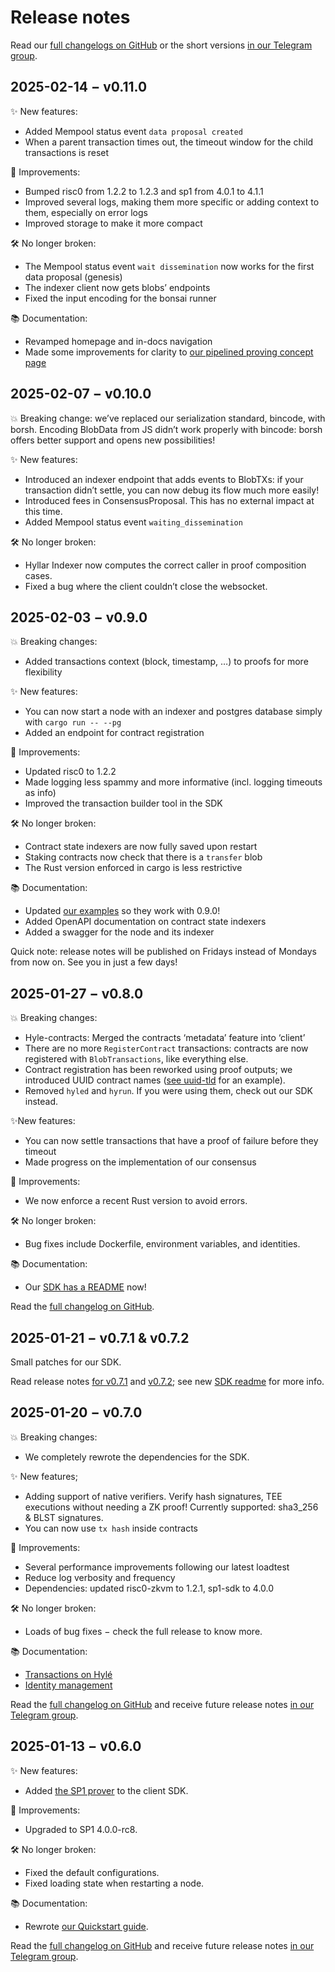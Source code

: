 # Release notes

Read our [full changelogs on GitHub](https://github.com/Hyle-org/hyle/releases/) or the short versions [in our Telegram group](https://t.me/hyle_org).

## 2025-02-14 − v0.11.0

✨ New features:

- Added Mempool status event `data proposal created`
- When a parent transaction times out, the timeout window for the child transactions is reset

🚅 Improvements:

- Bumped risc0 from 1.2.2 to 1.2.3 and sp1 from 4.0.1 to 4.1.1
- Improved several logs, making them more specific or adding context to them, especially on error logs
- Improved storage to make it more compact

🛠️ No longer broken:

- The Mempool status event `wait dissemination` now works for the first data proposal (genesis)
- The indexer client now gets blobs’ endpoints
- Fixed the input encoding for the bonsai runner

📚 Documentation:

- Revamped homepage and in-docs navigation
- Made some improvements for clarity to [our pipelined proving concept page](https://docs.hyle.eu/developers/general-doc/pipelined-proving/)

## 2025-02-07 − v0.10.0

💥 Breaking change: we’ve replaced our serialization standard, bincode, with borsh. Encoding BlobData from JS didn’t work properly with bincode: borsh offers better support and opens new possibilities!

✨ New features:

- Introduced an indexer endpoint that adds events to BlobTXs: if your transaction didn’t settle, you can now debug its flow much more easily!
- Introduced fees in ConsensusProposal. This has no external impact at this time.
- Added Mempool status event `waiting_dissemination`

🛠️ No longer broken:

- Hyllar Indexer now computes the correct caller in proof composition cases.
- Fixed a bug where the client couldn’t close the websocket.

## 2025-02-03 − v0.9.0

💥 Breaking changes:

- Added transactions context (block, timestamp, …) to proofs for more flexibility

✨ New features:

- You can now start a node with an indexer and postgres database simply with `cargo run -- --pg`
- Added an endpoint for contract registration

🚅 Improvements:

- Updated risc0 to 1.2.2
- Made logging less spammy and more informative (incl. logging timeouts as info)
- Improved the transaction builder tool in the SDK

🛠️ No longer broken:

- Contract state indexers are now fully saved upon restart
- Staking contracts now check that there is a `transfer` blob
- The Rust version enforced in cargo is less restrictive

📚 Documentation:

- Updated [our examples](https://github.com/Hyle-org/examples) so they work with 0.9.0!
- Added OpenAPI documentation on contract state indexers
- Added a swagger for the node and its indexer

Quick note: release notes will be published on Fridays instead of Mondays from now on. See you in just a few days!

## 2025-01-27 − v0.8.0

💥 Breaking changes:

- Hyle-contracts: Merged the contracts ‘metadata’ feature into ‘client’
- There are no more `RegisterContract` transactions: contracts are now registered with `BlobTransactions`, like everything else.
- Contract registration has been reworked using proof outputs; we introduced UUID contract names ([see uuid-tld](https://github.com/Hyle-org/hyle/tree/88ba05b5da901e13ff2fb3620c23a64f8cc44093/crates/contracts/uuid-tld) for an example).
- Removed `hyled` and `hyrun`. If you were using them, check out our SDK instead.

✨New features:

- You can now settle transactions that have a proof of failure before they timeout
- Made progress on the implementation of our consensus

🚅 Improvements:

- We now enforce a recent Rust version to avoid errors.

🛠️ No longer broken:

- Bug fixes include Dockerfile, environment variables, and identities.

📚 Documentation:

- Our [SDK has a README](https://github.com/Hyle-org/hyle/tree/main/crates/contract-sdk) now!

Read the [full changelog on GitHub](https://github.com/Hyle-org/hyle/releases/tag/v0.8.0).

## 2025-01-21 − v0.7.1 & v0.7.2

Small patches for our SDK.

Read release notes [for v0.7.1](https://github.com/Hyle-org/hyle/releases/tag/v0.7.1) and [v0.7.2](https://github.com/Hyle-org/hyle/releases/tag/v0.7.2); see new [SDK readme](https://github.com/Hyle-org/hyle/tree/main/crates/contract-sdk) for more info.

## 2025-01-20 − v0.7.0

💥 Breaking changes:

- We completely rewrote the dependencies for the SDK.

✨ New features;

- Adding support of native verifiers. Verify hash signatures, TEE executions without needing a ZK proof! Currently supported: sha3_256 & BLST signatures.
- You can now use `tx hash` inside contracts

🚅 Improvements:

- Several performance improvements following our latest loadtest
- Reduce log verbosity and frequency
- Dependencies: updated risc0-zkvm to 1.2.1, sp1-sdk to 4.0.0

🛠️ No longer broken:

- Loads of bug fixes − check the full release to know more.

📚 Documentation:

- [Transactions on Hylé](https://docs.hyle.eu//concepts/transaction/)
- [Identity management](https://docs.hyle.eu//concepts/identity/)

Read the [full changelog on GitHub](https://github.com/Hyle-org/hyle/releases/tag/v0.7.0) and receive future release notes [in our Telegram group](https://t.me/hyle_org).

## 2025-01-13 − v0.6.0

✨ New features:

- Added [the SP1 prover](https://docs.succinct.xyz/docs/introduction) to the client SDK.

🚅 Improvements:

- Upgraded to SP1 4.0.0-rc8.

🛠️ No longer broken:

- Fixed the default configurations.
- Fixed loading state when restarting a node.

📚 Documentation:

- Rewrote [our Quickstart guide](https://docs.hyle.eu//quickstart/).

Read the [full changelog on GitHub](https://github.com/Hyle-org/hyle/releases/tag/v0.6.0) and receive future release notes [in our Telegram group](https://t.me/hyle_org).
